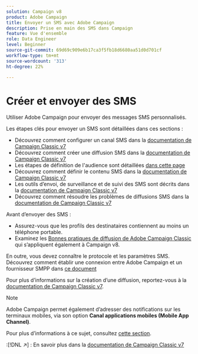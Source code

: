 ```yaml
---
solution: Campaign v8
product: Adobe Campaign
title: Envoyer un SMS avec Adobe Campaign
description: Prise en main des SMS dans Campaign
feature: Vue d'ensemble
role: Data Engineer
level: Beginner
source-git-commit: 69d69c909e6b17ca3f5fb18d6680aa51d0d701cf
workflow-type: tm+mt
source-wordcount: '313'
ht-degree: 22%

---
```


# Créer et envoyer des SMS

Utiliser Adobe Campaign pour envoyer des messages SMS personnalisés.

Les étapes clés pour envoyer un SMS sont détaillées dans ces sections :

* Découvrez comment configurer un canal SMS dans la [documentation de Campaign Classic v7](https://experienceleague.adobe.com/docs/campaign-classic/using/sending-messages/sending-messages-on-mobiles/sms-set-up.html?lang=en#sending-messages)
* Découvrez comment créer une diffusion SMS dans la [documentation de Campaign Classic v7](https://experienceleague.adobe.com/docs/campaign-classic/using/sending-messages/sending-messages-on-mobiles/sms-create.html?lang=en#sending-messages)
* Les étapes de définition de l&#39;audience sont détaillées [dans cette page](../start/audiences.md)
* Découvrez comment définir le contenu SMS dans la [documentation de Campaign Classic v7](https://experienceleague.adobe.com/docs/campaign-classic/using/sending-messages/sending-messages-on-mobiles/sms-create.html?lang=en#defining-the-sms-content)
* Les outils d’envoi, de surveillance et de suivi des SMS sont décrits dans la [documentation de Campaign Classic v7](https://experienceleague.adobe.com/docs/campaign-classic/using/sending-messages/sending-messages-on-mobiles/sms-send.html?lang=en#sending-messages)
* Découvrez comment résoudre les problèmes de diffusions SMS dans la [documentation de Campaign Classic v7](https://experienceleague.adobe.com/docs/campaign-classic/using/sending-messages/sending-messages-on-mobiles/troubleshooting-sms.html?lang=en#sending-messages)

Avant d’envoyer des SMS :

* Assurez-vous que les profils des destinataires contiennent au moins un téléphone portable.
* Examinez les [Bonnes pratiques de diffusion de Adobe Campaign Classic](https://experienceleague.adobe.com/docs/campaign-classic/using/sending-messages/key-steps-when-creating-a-delivery/delivery-bestpractices/delivery-best-practices.html?lang=en#sending-messages) qui s’appliquent également à Campaign v8.

En outre, vous devez connaître le protocole et les paramètres SMS. Découvrez comment établir une connexion entre Adobe Campaign et un fournisseur SMPP dans [ce document](https://experienceleague.adobe.com/docs/campaign-classic/using/sending-messages/sending-messages-on-mobiles/sms-protocol.html?lang=en#sending-messages)

Pour plus d’informations sur la création d’une diffusion, reportez-vous à la [documentation de Campaign Classic v7](https://experienceleague.adobe.com/docs/campaign-classic/using/sending-messages/key-steps-when-creating-a-delivery/steps-about-delivery-creation-steps.html?lang=en#sending-messages).

>[!NOTE]
>
>Adobe Campaign permet également d’adresser des notifications sur les terminaux mobiles, via son option **Canal applications mobiles (Mobile App Channel)**.
> 
>Pour plus d’informations à ce sujet, consultez [cette section](push.md).

:[!DNL :arrow_upper_right:] : En savoir plus dans la [documentation de Campaign Classic v7](https://experienceleague.adobe.com/docs/campaign-classic/using/sending-messages/sending-messages-on-mobiles/sms-channel.html)
